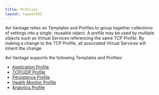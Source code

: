 ```yaml
---
title: Profiles
layout: layout163
---
```

Avi Vantage relies on Templates and Profiles to group together collections of settings into a single, reusable object. A profile may be used by multiple objects such as Virtual Services referencing the same TCP Profile. By making a change to the TCP Profile, all associated Virtual Services will inherit the change.

Avi Vantage supports the following Templates and Profiles:

* <a href="{% vpath %}/configuration-guide/templates/profiles/application-profile/">Application Profile</a>
* <a href="{% vpath %}/configuration-guide/templates/profiles/tcpudp-profile">TCP/UDP Profile</a>
* <a href="{% vpath %}/configuration-guide/templates/profiles/persistence-profile">Persistence Profile</a>
* <a href="{% vpath %}/configuration-guide/templates/profiles/health-monitor-profile">Health Monitor Profile</a>
* <a href="{% vpath %}/configuration-guide/templates/profiles/analytics-profile">Analytics Profile</a>